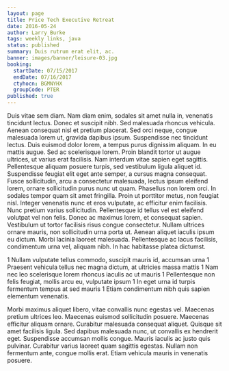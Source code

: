 ```yaml
---
layout: page
title: Price Tech Executive Retreat
date: 2016-05-24
author: Larry Burke
tags: weekly links, java
status: published
summary: Duis rutrum erat elit, ac.
banner: images/banner/leisure-03.jpg
booking:
  startDate: 07/15/2017
  endDate: 07/16/2017
  ctyhocn: BGMNYHX
  groupCode: PTER
published: true
---
```

Duis vitae sem diam. Nam diam enim, sodales sit amet nulla in, venenatis tincidunt lectus. Donec et suscipit nibh. Sed malesuada rhoncus vehicula. Aenean consequat nisl et pretium placerat. Sed orci neque, congue malesuada lorem ut, gravida dapibus ipsum. Suspendisse nec tincidunt lectus. Duis euismod dolor lorem, a tempus purus dignissim aliquam. In eu mattis augue. Sed ac scelerisque lorem. Proin blandit tortor ut augue ultrices, ut varius erat facilisis. Nam interdum vitae sapien eget sagittis. Pellentesque aliquam posuere turpis, sed vestibulum ligula aliquet id. Suspendisse feugiat elit eget ante semper, a cursus magna consequat. Fusce sollicitudin, arcu a consectetur malesuada, lectus ipsum eleifend lorem, ornare sollicitudin purus nunc ut quam. Phasellus non lorem orci.
In sodales tempor quam sit amet fringilla. Proin ut porttitor metus, non feugiat nisl. Integer venenatis nunc et eros vulputate, ac efficitur enim facilisis. Nunc pretium varius sollicitudin. Pellentesque id tellus vel est eleifend volutpat vel non felis. Donec ac maximus lorem, et consequat sapien. Vestibulum ut tortor facilisis risus congue consectetur. Nullam ultrices ornare mauris, non sollicitudin urna porta ut. Aenean aliquet iaculis ipsum eu dictum. Morbi lacinia laoreet malesuada. Pellentesque ac lacus facilisis, condimentum urna vel, aliquam nibh. In hac habitasse platea dictumst.

1 Nullam vulputate tellus commodo, suscipit mauris id, accumsan urna
1 Praesent vehicula tellus nec magna dictum, at ultricies massa mattis
1 Nam nec leo scelerisque lorem rhoncus iaculis ac ut mauris
1 Pellentesque non felis feugiat, mollis arcu eu, vulputate ipsum
1 In eget urna id turpis fermentum tempus at sed mauris
1 Etiam condimentum nibh quis sapien elementum venenatis.

Morbi maximus aliquet libero, vitae convallis nunc egestas vel. Maecenas pretium ultrices leo. Maecenas euismod sollicitudin posuere. Maecenas efficitur aliquam ornare. Curabitur malesuada consequat aliquet. Quisque sit amet facilisis ligula. Sed dapibus malesuada nunc, ut convallis ex hendrerit eget. Suspendisse accumsan mollis congue. Mauris iaculis ac justo quis pulvinar. Curabitur varius laoreet quam sagittis egestas. Nullam non fermentum ante, congue mollis erat. Etiam vehicula mauris in venenatis posuere.
